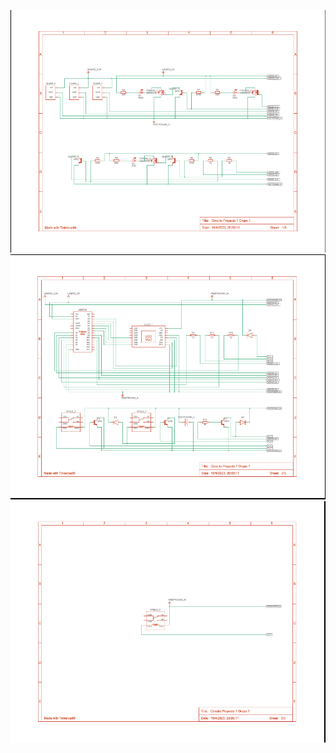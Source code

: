 ![alt text](https://github.com/ISPC-TST-CONTROL-Y-SERVICIOS/proyecto-1-grupo-1/blob/main/Esquema%20Electrico/Circuito_01.png)
![alt text](https://github.com/ISPC-TST-CONTROL-Y-SERVICIOS/proyecto-1-grupo-1/blob/main/Esquema%20Electrico/Circuito_02.png)
![alt text](https://github.com/ISPC-TST-CONTROL-Y-SERVICIOS/proyecto-1-grupo-1/blob/main/Esquema%20Electrico/Circuito_03.png)
